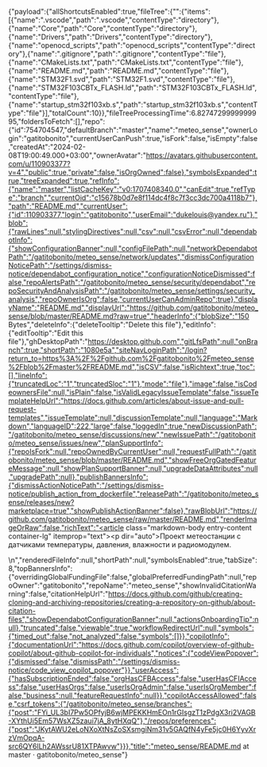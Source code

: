 {"payload":{"allShortcutsEnabled":true,"fileTree":{"":{"items":[{"name":".vscode","path":".vscode","contentType":"directory"},{"name":"Core","path":"Core","contentType":"directory"},{"name":"Drivers","path":"Drivers","contentType":"directory"},{"name":"openocd_scripts","path":"openocd_scripts","contentType":"directory"},{"name":".gitignore","path":".gitignore","contentType":"file"},{"name":"CMakeLists.txt","path":"CMakeLists.txt","contentType":"file"},{"name":"README.md","path":"README.md","contentType":"file"},{"name":"STM32F1.svd","path":"STM32F1.svd","contentType":"file"},{"name":"STM32F103CBTx_FLASH.ld","path":"STM32F103CBTx_FLASH.ld","contentType":"file"},{"name":"startup_stm32f103xb.s","path":"startup_stm32f103xb.s","contentType":"file"}],"totalCount":10}},"fileTreeProcessingTime":6.8274729999999995,"foldersToFetch":[],"repo":{"id":754704547,"defaultBranch":"master","name":"meteo_sense","ownerLogin":"gatitobonito","currentUserCanPush":true,"isFork":false,"isEmpty":false,"createdAt":"2024-02-08T19:00:49.000+03:00","ownerAvatar":"https://avatars.githubusercontent.com/u/110903377?v=4","public":true,"private":false,"isOrgOwned":false},"symbolsExpanded":true,"treeExpanded":true,"refInfo":{"name":"master","listCacheKey":"v0:1707408340.0","canEdit":true,"refType":"branch","currentOid":"c15678b0d7e8f114dc4f8c7f3cc3dc700a4118b7"},"path":"README.md","currentUser":{"id":110903377,"login":"gatitobonito","userEmail":"dukelouis@yandex.ru"},"blob":{"rawLines":null,"stylingDirectives":null,"csv":null,"csvError":null,"dependabotInfo":{"showConfigurationBanner":null,"configFilePath":null,"networkDependabotPath":"/gatitobonito/meteo_sense/network/updates","dismissConfigurationNoticePath":"/settings/dismiss-notice/dependabot_configuration_notice","configurationNoticeDismissed":false,"repoAlertsPath":"/gatitobonito/meteo_sense/security/dependabot","repoSecurityAndAnalysisPath":"/gatitobonito/meteo_sense/settings/security_analysis","repoOwnerIsOrg":false,"currentUserCanAdminRepo":true},"displayName":"README.md","displayUrl":"https://github.com/gatitobonito/meteo_sense/blob/master/README.md?raw=true","headerInfo":{"blobSize":"150 Bytes","deleteInfo":{"deleteTooltip":"Delete this file"},"editInfo":{"editTooltip":"Edit this file"},"ghDesktopPath":"https://desktop.github.com","gitLfsPath":null,"onBranch":true,"shortPath":"1080e5a","siteNavLoginPath":"/login?return_to=https%3A%2F%2Fgithub.com%2Fgatitobonito%2Fmeteo_sense%2Fblob%2Fmaster%2FREADME.md","isCSV":false,"isRichtext":true,"toc":[],"lineInfo":{"truncatedLoc":"1","truncatedSloc":"1"},"mode":"file"},"image":false,"isCodeownersFile":null,"isPlain":false,"isValidLegacyIssueTemplate":false,"issueTemplateHelpUrl":"https://docs.github.com/articles/about-issue-and-pull-request-templates","issueTemplate":null,"discussionTemplate":null,"language":"Markdown","languageID":222,"large":false,"loggedIn":true,"newDiscussionPath":"/gatitobonito/meteo_sense/discussions/new","newIssuePath":"/gatitobonito/meteo_sense/issues/new","planSupportInfo":{"repoIsFork":null,"repoOwnedByCurrentUser":null,"requestFullPath":"/gatitobonito/meteo_sense/blob/master/README.md","showFreeOrgGatedFeatureMessage":null,"showPlanSupportBanner":null,"upgradeDataAttributes":null,"upgradePath":null},"publishBannersInfo":{"dismissActionNoticePath":"/settings/dismiss-notice/publish_action_from_dockerfile","releasePath":"/gatitobonito/meteo_sense/releases/new?marketplace=true","showPublishActionBanner":false},"rawBlobUrl":"https://github.com/gatitobonito/meteo_sense/raw/master/README.md","renderImageOrRaw":false,"richText":"<article class=\"markdown-body entry-content container-lg\" itemprop=\"text\"><p dir=\"auto\">Проект метеостанции с датчиками температуры, давления, влажности и радиомодулем.</p>\n</article>","renderedFileInfo":null,"shortPath":null,"symbolsEnabled":true,"tabSize":8,"topBannersInfo":{"overridingGlobalFundingFile":false,"globalPreferredFundingPath":null,"repoOwner":"gatitobonito","repoName":"meteo_sense","showInvalidCitationWarning":false,"citationHelpUrl":"https://docs.github.com/github/creating-cloning-and-archiving-repositories/creating-a-repository-on-github/about-citation-files","showDependabotConfigurationBanner":null,"actionsOnboardingTip":null},"truncated":false,"viewable":true,"workflowRedirectUrl":null,"symbols":{"timed_out":false,"not_analyzed":false,"symbols":[]}},"copilotInfo":{"documentationUrl":"https://docs.github.com/copilot/overview-of-github-copilot/about-github-copilot-for-individuals","notices":{"codeViewPopover":{"dismissed":false,"dismissPath":"/settings/dismiss-notice/code_view_copilot_popover"}},"userAccess":{"hasSubscriptionEnded":false,"orgHasCFBAccess":false,"userHasCFIAccess":false,"userHasOrgs":false,"userIsOrgAdmin":false,"userIsOrgMember":false,"business":null,"featureRequestInfo":null}},"copilotAccessAllowed":false,"csrf_tokens":{"/gatitobonito/meteo_sense/branches":{"post":"FYi_UL3bI7Pw5OPfyjB6wjMPEKKHmEOn1rGIsgzT1zPdgX3ri2VAGB-XYthUi5Em57WsXZ5zaui7jA_8ytHXqQ"},"/repos/preferences":{"post":"JKytAWU2eLoNXoXtNsZoSXsmgiNm31v5GAQfN4yFe5jc0H6YyvXrzVmOpqA-src6QY6lLh2AWssrU81XTPAwvw"}}},"title":"meteo_sense/README.md at master · gatitobonito/meteo_sense"}